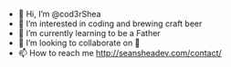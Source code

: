 - 👋 Hi, I’m @cod3rShea
- 👀 I’m interested in coding and brewing craft beer
- 🌱 I’m currently learning to be a Father
- 💞️ I’m looking to collaborate on 🤷
- 📫 How to reach me http://seansheadev.com/contact/
